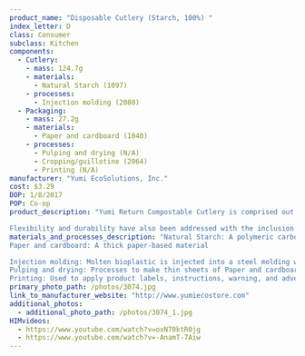 ```yaml
---
product_name: "Disposable Cutlery (Starch, 100%) "
index_letter: D
class: Consumer
subclass: Kitchen
components:
  - Cutlery:
    - mass: 124.7g
    - materials:
      - Natural Starch (1097)
    - processes:
      - Injection molding (2080)
  - Packaging:
    - mass: 27.2g
    - materials:
      - Paper and cardboard (1040)
    - processes:
      - Pulping and drying (N/A)
      - Cropping/guillotine (2064)
      - Printing (N/A)
manufacturer: "Yumi EcoSolutions, Inc."
cost: $3.29
DOP: 1/8/2017
POP: Co-op
product_description: "Yumi Return Compostable Cutlery is comprised out of a 100% natural starch and represent the ideal replacement for plastics detrimental to the environment. Return Compostable Cutlery includes four essential properties that distinguish them as a premier ally in preserving the earth. The integration of natural, non-GMO plant starch allows this selection of Compostable Cutlery to be Renewable. Sustainability has also been implemented with the incorporation of annual crops that do not deplete natural resources. The addition of Compostable properties allows Yumi Return Compostable Cutlery to turn into bio material within six months of industrial composting. This series of Compostable Cutlery is also completely Biodegradable. By implementing biodegradable properties, Yumi Return Tableware can swiftly break down and return to the earth.

Flexibility and durability have also been addressed with the inclusion of heat-safe properties. Yumi Return Compostable Cutlery is microwave safe and includes sauce/grease resistance and crack/cut resistance. Yumi EcoSolutions has prioritized the safety and wellbeing of our earth by focusing on a definitive 'green' alternative to the many harmful plastics being utilized. Yumi EcoSolutions is steadfast in its commitment in the preservation of this earth. Each package of Yumi Return Compostable Plates and Compostable Cups saves the equivalent of one gallon of gasoline in the amount of energy used to make paper or plastic."
materials_and_processes_description: "Natural Starch: A polymeric carbohydrate consisting of a large number of glucose units joined by glycosidic bonds
Paper and cardboard: A thick paper-based material

Injection molding: Molten bioplastic is injected into a steel molding where it is cooled
Pulping and drying: Processes to make thin sheets of Paper and cardboard
Printing: Used to apply product labels, instructions, warning, and advertisements"
primary_photo_path: /photos/3074.jpg
link_to_manufacturer_website: "http://www.yumiecostore.com"
additional_photos:
  - additional_photo_path: /photos/3074_1.jpg
HIMvideos:
  - https://www.youtube.com/watch?v=oxN70ktR0jg
  - https://www.youtube.com/watch?v=-AnamT-7Aiw
---
```

